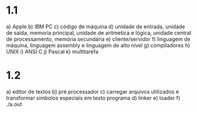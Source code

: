 # 1.1
a) Apple
b) IBM PC
c) código de máquina
d) unidade de entrada, unidade de saída, memoria principal, unidade de aritmetica e lógica, unidade central de processamento, memória secundária
e) cliente/servidor
f) linguagem de máquina, linguagem assembly e linguagem de alto nível
g) compiladores
h) UNIX
i) ANSI C
j) Pascal
k) multitarefa

# 1.2
a) editor de textos
b) pré processador
c) carregar arquivos utilizados e transformar simbolos especiais em texto programa
d) linker
e) loader
f) ./a.out